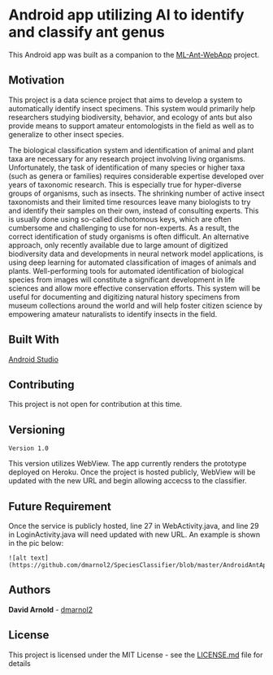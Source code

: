 # Android app utilizing AI to identify and classify ant genus
This Android app was built as a companion to the [ML-Ant-WebApp](https://github.com/dmarnol2/ML-Ant-WebApp) project.   

## Motivation
This project is a data science project that aims to develop a system to automatically identify insect specimens. This system would primarily help researchers studying biodiversity, behavior, and ecology of ants but also provide means to support amateur entomologists in the field as well as to generalize to other insect species. 

The biological classification system and identification of animal and plant taxa are necessary for any research project involving living organisms. Unfortunately, the task of identification of many species or higher taxa (such as genera or families) requires considerable expertise developed over years of taxonomic research. This is especially true for hyper-diverse groups of organisms, such as insects. The shrinking number of active insect taxonomists and their limited time resources leave many biologists to try and identify their samples on their own, instead of consulting experts. This is usually done using so-called dichotomous keys, which are often cumbersome and challenging to use for non-experts. As a result, the correct identification of study organisms is often difficult. An alternative approach, only recently available due to large amount of digitized biodiversity data and developments in neural network model applications, is using deep learning for automated classification of images of animals and plants. Well-performing tools for automated identification of biological species from images will constitute a significant development in life sciences and allow more effective conservation efforts. This system will be useful for documenting and digitizing natural history specimens from museum collections around the world and will help foster citizen science by empowering amateur naturalists to identify insects in the field.

## Built With

   [Android Studio](https://developer.android.com/studio/) 

## Contributing

This project is not open for contribution at this time.

## Versioning
```
Version 1.0
```
This version utilizes WebView. The app currently renders the prototype deployed on Heroku. Once the project is hosted publicly, WebView will be updated with the new URL and begin allowing accecss to the classifier.

## Future Requirement
Once the service is publicly hosted, line 27 in WebActivity.java, and line 29 in LoginActivity.java will need updated with new URL. An example is shown in the pic below:
```
![alt text](https://github.com/dmarnol2/SpeciesClassifier/blob/master/AndroidAntApp/update.png)
```

## Authors

  **David Arnold**  - [dmarnol2](https://github.com/dmarnol2)

## License
This project is licensed under the MIT License - see the [LICENSE.md](LICENSE.md) file for details

